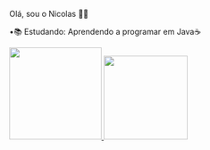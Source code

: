 Olá, sou o Nicolas 🙋‍♂️

•📚 Estudando: Aprendendo a programar em Java☕


<div>
  <a href="https://github.com/nicolasdonada">
  <img height="165em" src="https://github-readme-stats.vercel.app/api?username=nicolasdonada&show_icons=true&theme=tokyonight&include_all_commits=true&count_private=true"/>
   <img height="150em" src="https://github-readme-stats.vercel.app/api/top-langs/?username=nicolasdonada&layout=compact&langs_count=7&theme=tokyonight"/>
</div>
